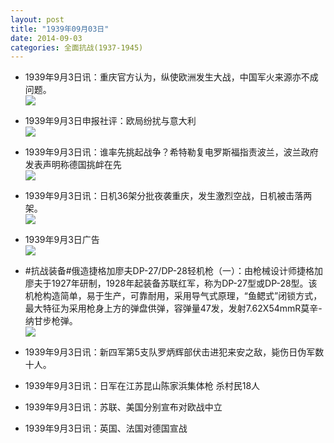 ```yaml
---
layout: post
title: "1939年09月03日"
date: 2014-09-03
categories: 全面抗战(1937-1945)
---
```


<meta name="referrer" content="no-referrer" />

- 1939年9月3日讯：重庆官方认为，纵使欧洲发生大战，中国军火来源亦不成问题。 <br/><img src="https://ww2.sinaimg.cn/large/aca367d8jw1ejzl4g2edgj205w0lx41q.jpg" />

- 1939年9月3日申报社评：欧局纷扰与意大利 <br/><img src="https://ww4.sinaimg.cn/large/aca367d8jw1ejzjeer8i8j20sp0yxkf0.jpg" />

- 1939年9月3日讯：谁率先挑起战争？希特勒复电罗斯福指责波兰，波兰政府发表声明称德国挑衅在先 <br/><img src="https://ww3.sinaimg.cn/large/aca367d8jw1ejzaqego3gj20d40f7djl.jpg" />

- 1939年9月3日讯：日机36架分批夜袭重庆，发生激烈空战，日机被击落两架。 <br/><img src="https://ww1.sinaimg.cn/large/aca367d8jw1ejz5j22w0nj209q1gmwnh.jpg" />

- 1939年9月3日广告 <br/><img src="https://ww3.sinaimg.cn/large/aca367d8jw1ejz3s754fsj20qj0gxgtx.jpg" />

- #抗战装备#俄造捷格加廖夫DP-27/DP-28轻机枪（一）：由枪械设计师捷格加廖夫于1927年研制，1928年起装备苏联红军，称为DP-27型或DP-28型。该机枪构造简单，易于生产，可靠耐用，采用导气式原理，“鱼鳃式”闭锁方式，最大特征为采用枪身上方的弹盘供弹，容弹量47发，发射7.62X54mmR莫辛-纳甘步枪弹。 <br/><img src="https://ww1.sinaimg.cn/large/aca367d8jw1ejz226e314j20i214wtir.jpg" />

- 1939年9月3日讯：新四军第5支队罗炳辉部伏击进犯来安之敌，毙伤日伪军数十人。 

- 1939年9月3日讯：日军在江苏昆山陈家浜集体枪 杀村民18人 

- 1939年9月3日讯：苏联、美国分别宣布对欧战中立 

- 1939年9月3日讯：英国、法国对德国宣战 

